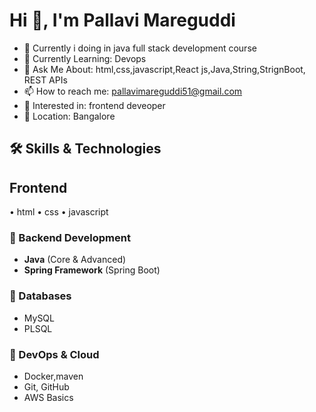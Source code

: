 # Hi 👋, I'm Pallavi Mareguddi

- 🔭 Currently i doing in java full stack development course
- 🌱 Currently Learning: Devops
- 💬 Ask Me About: html,css,javascript,React js,Java,String,StrignBoot, REST APIs
- 📫 How to reach me: [pallavimareguddi51@gmail.com](mailto:pallavimareguddi51@gmail.com)
- 👀 Interested in: frontend deveoper
- 📍 Location: Bangalore


## 🛠 Skills & Technologies
## Frontend
• html
• css
• javascript 

### 🔹 Backend Development
- **Java** (Core & Advanced)
- **Spring Framework** (Spring Boot)

### 🔹 Databases
- MySQL
- PLSQL

### 🔹 DevOps & Cloud
- Docker,maven
- Git, GitHub 
- AWS Basics

